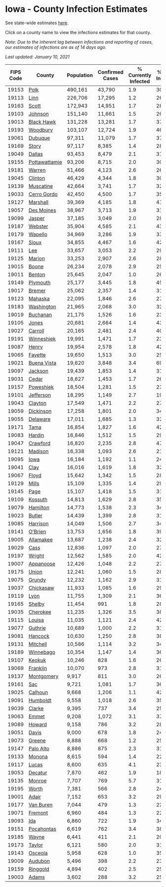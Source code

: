 # Iowa - County Infection Estimates

See state-wide estimates [here](/infections/us-ia).

Click on a county name to view the infections estimates for that county.

*Note: Due to the inherent lag between infections and reporting of cases, our estimates of infections are as of 14 days ago.*

*Last updated: January 10, 2021*

|   FIPS Code |                         County |   Population |   Confirmed Cases |   % Currently Infected |   % Total Infected |
|-------------|--------------------------------|--------------|-------------------|------------------------|--------------------|
|       19153 |                   [Polk](polk) |      490,161 |            43,790 |                    1.9 |               30.8 |
|       19113 |                   [Linn](linn) |      226,706 |            17,295 |                    1.2 |               26.4 |
|       19163 |                 [Scott](scott) |      172,943 |            14,951 |                    1.7 |               28.5 |
|       19103 |             [Johnson](johnson) |      151,140 |            11,661 |                    1.5 |               26.8 |
|       19013 |       [Black Hawk](black-hawk) |      131,228 |            13,281 |                    1.7 |               37.2 |
|       19193 |           [Woodbury](woodbury) |      103,107 |            12,724 |                    1.9 |               46.2 |
|       19061 |             [Dubuque](dubuque) |       97,311 |            11,079 |                    1.7 |               37.7 |
|       19169 |                 [Story](story) |       97,117 |             8,385 |                    1.4 |               28.5 |
|       19049 |               [Dallas](dallas) |       93,453 |             8,479 |                    2.1 |               31.8 |
|       19155 | [Pottawattamie](pottawattamie) |       93,206 |             8,715 |                    2.0 |               30.7 |
|       19181 |               [Warren](warren) |       51,466 |             4,123 |                    2.6 |               26.0 |
|       19045 |             [Clinton](clinton) |       46,429 |             4,344 |                    1.8 |               30.8 |
|       19139 |         [Muscatine](muscatine) |       42,664 |             3,741 |                    1.7 |               32.4 |
|       19033 |     [Cerro Gordo](cerro-gordo) |       42,450 |             4,500 |                    1.7 |               35.0 |
|       19127 |           [Marshall](marshall) |       39,369 |             4,185 |                    1.8 |               41.6 |
|       19057 |       [Des Moines](des-moines) |       38,967 |             3,713 |                    1.9 |               31.2 |
|       19099 |               [Jasper](jasper) |       37,185 |             3,049 |                    2.0 |               28.5 |
|       19187 |             [Webster](webster) |       35,904 |             4,585 |                    2.1 |               43.2 |
|       19179 |             [Wapello](wapello) |       34,969 |             3,286 |                    1.9 |               33.1 |
|       19167 |                 [Sioux](sioux) |       34,855 |             4,467 |                    1.6 |               42.6 |
|       19111 |                     [Lee](lee) |       33,657 |             3,053 |                    2.2 |               29.3 |
|       19125 |               [Marion](marion) |       33,253 |             2,907 |                    2.6 |               28.2 |
|       19015 |                 [Boone](boone) |       26,234 |             2,078 |                    2.9 |               25.6 |
|       19011 |               [Benton](benton) |       25,645 |             2,047 |                    1.0 |               26.9 |
|       19149 |           [Plymouth](plymouth) |       25,177 |             3,445 |                    1.8 |               45.7 |
|       19017 |               [Bremer](bremer) |       25,062 |             2,357 |                    1.4 |               31.8 |
|       19123 |             [Mahaska](mahaska) |       22,095 |             1,846 |                    2.6 |               27.2 |
|       19183 |       [Washington](washington) |       21,965 |             2,068 |                    3.0 |               32.5 |
|       19019 |           [Buchanan](buchanan) |       21,175 |             1,526 |                    1.6 |               23.8 |
|       19105 |                 [Jones](jones) |       20,681 |             2,664 |                    1.4 |               43.8 |
|       19027 |             [Carroll](carroll) |       20,165 |             2,481 |                    2.4 |               40.1 |
|       19191 |       [Winneshiek](winneshiek) |       19,991 |             1,471 |                    1.7 |               23.7 |
|       19087 |                 [Henry](henry) |       19,954 |             2,578 |                    1.8 |               42.2 |
|       19065 |             [Fayette](fayette) |       19,650 |             1,513 |                    3.0 |               25.1 |
|       19021 |     [Buena Vista](buena-vista) |       19,620 |             3,848 |                    3.4 |               69.1 |
|       19097 |             [Jackson](jackson) |       19,439 |             1,853 |                    1.4 |               31.1 |
|       19031 |                 [Cedar](cedar) |       18,627 |             1,453 |                    1.7 |               26.1 |
|       19157 |         [Poweshiek](poweshiek) |       18,504 |             1,281 |                    1.5 |               23.8 |
|       19101 |         [Jefferson](jefferson) |       18,295 |             1,149 |                    2.7 |               19.9 |
|       19043 |             [Clayton](clayton) |       17,549 |             1,471 |                    2.2 |               27.6 |
|       19059 |         [Dickinson](dickinson) |       17,258 |             1,801 |                    2.0 |               34.1 |
|       19055 |           [Delaware](delaware) |       17,011 |             1,685 |                    1.3 |               32.5 |
|       19171 |                   [Tama](tama) |       16,854 |             1,827 |                    1.6 |               42.6 |
|       19083 |               [Hardin](hardin) |       16,846 |             1,512 |                    1.5 |               29.6 |
|       19047 |           [Crawford](crawford) |       16,820 |             2,235 |                    2.8 |               47.7 |
|       19121 |             [Madison](madison) |       16,338 |             1,093 |                    2.6 |               21.0 |
|       19095 |                   [Iowa](iowa) |       16,184 |             1,192 |                    1.1 |               24.4 |
|       19041 |                   [Clay](clay) |       16,016 |             1,619 |                    1.8 |               32.9 |
|       19067 |                 [Floyd](floyd) |       15,642 |             1,342 |                    1.5 |               28.1 |
|       19129 |                 [Mills](mills) |       15,109 |             1,335 |                    1.4 |               29.0 |
|       19145 |                   [Page](page) |       15,107 |             1,418 |                    1.5 |               31.2 |
|       19109 |             [Kossuth](kossuth) |       14,813 |             1,629 |                    2.8 |               35.1 |
|       19079 |           [Hamilton](hamilton) |       14,773 |             1,538 |                    2.3 |               34.7 |
|       19023 |               [Butler](butler) |       14,439 |             1,399 |                    2.8 |               31.2 |
|       19085 |           [Harrison](harrison) |       14,049 |             1,506 |                    2.7 |               34.6 |
|       19141 |             [O'Brien](o'brien) |       13,753 |             1,656 |                    1.8 |               39.4 |
|       19005 |         [Allamakee](allamakee) |       13,687 |             1,238 |                    2.4 |               32.1 |
|       19029 |                   [Cass](cass) |       12,836 |             1,097 |                    2.0 |               27.6 |
|       19197 |               [Wright](wright) |       12,562 |             1,585 |                    2.0 |               42.9 |
|       19007 |         [Appanoose](appanoose) |       12,426 |             1,048 |                    2.2 |               27.4 |
|       19175 |                 [Union](union) |       12,241 |             1,060 |                    1.5 |               28.4 |
|       19075 |               [Grundy](grundy) |       12,232 |             1,162 |                    2.9 |               31.1 |
|       19037 |         [Chickasaw](chickasaw) |       11,933 |             1,085 |                    1.6 |               29.8 |
|       19119 |                   [Lyon](lyon) |       11,755 |             1,309 |                    2.1 |               36.3 |
|       19165 |               [Shelby](shelby) |       11,454 |               991 |                    1.8 |               28.9 |
|       19035 |           [Cherokee](cherokee) |       11,235 |             1,326 |                    3.5 |               38.0 |
|       19115 |               [Louisa](louisa) |       11,035 |             1,121 |                    2.4 |               42.9 |
|       19077 |             [Guthrie](guthrie) |       10,689 |             1,000 |                    2.2 |               31.2 |
|       19081 |             [Hancock](hancock) |       10,630 |             1,250 |                    2.8 |               38.1 |
|       19131 |           [Mitchell](mitchell) |       10,586 |             1,114 |                    3.2 |               34.0 |
|       19189 |         [Winnebago](winnebago) |       10,354 |             1,147 |                    1.4 |               36.1 |
|       19107 |               [Keokuk](keokuk) |       10,246 |               828 |                    1.6 |               26.7 |
|       19069 |           [Franklin](franklin) |       10,070 |               973 |                    2.8 |               31.6 |
|       19137 |       [Montgomery](montgomery) |        9,917 |               811 |                    3.0 |               26.0 |
|       19161 |                     [Sac](sac) |        9,721 |             1,081 |                    1.7 |               36.4 |
|       19025 |             [Calhoun](calhoun) |        9,668 |             1,206 |                    1.1 |               42.0 |
|       19091 |           [Humboldt](humboldt) |        9,558 |             1,018 |                    2.6 |               35.6 |
|       19039 |               [Clarke](clarke) |        9,395 |               737 |                    3.4 |               25.8 |
|       19063 |                 [Emmet](emmet) |        9,208 |             1,072 |                    3.1 |               37.4 |
|       19089 |               [Howard](howard) |        9,158 |               786 |                    3.2 |               28.0 |
|       19051 |                 [Davis](davis) |        9,000 |               678 |                    1.8 |               24.6 |
|       19073 |               [Greene](greene) |        8,888 |               668 |                    1.2 |               25.1 |
|       19147 |         [Palo Alto](palo-alto) |        8,886 |               875 |                    2.3 |               31.5 |
|       19133 |               [Monona](monona) |        8,615 |               594 |                    1.4 |               22.3 |
|       19117 |                 [Lucas](lucas) |        8,600 |               635 |                    4.1 |               23.0 |
|       19053 |             [Decatur](decatur) |        7,870 |               462 |                    1.9 |               18.7 |
|       19135 |               [Monroe](monroe) |        7,707 |               769 |                    5.7 |               31.2 |
|       19195 |                 [Worth](worth) |        7,381 |               566 |                    2.8 |               24.5 |
|       19001 |                 [Adair](adair) |        7,152 |               653 |                    3.2 |               29.3 |
|       19177 |         [Van Buren](van-buren) |        7,044 |               479 |                    1.3 |               22.6 |
|       19071 |             [Fremont](fremont) |        6,960 |               484 |                    1.3 |               22.5 |
|       19093 |                     [Ida](ida) |        6,860 |               722 |                    1.9 |               34.4 |
|       19151 |       [Pocahontas](pocahontas) |        6,619 |               762 |                    3.4 |               38.0 |
|       19185 |                 [Wayne](wayne) |        6,441 |               411 |                    2.1 |               20.5 |
|       19173 |               [Taylor](taylor) |        6,121 |               580 |                    2.0 |               31.2 |
|       19143 |             [Osceola](osceola) |        5,958 |               628 |                    1.0 |               35.8 |
|       19009 |             [Audubon](audubon) |        5,496 |               398 |                    2.2 |               23.9 |
|       19159 |           [Ringgold](ringgold) |        4,894 |               402 |                    2.5 |               25.4 |
|       19003 |                 [Adams](adams) |        3,602 |               288 |                    3.2 |               25.1 |